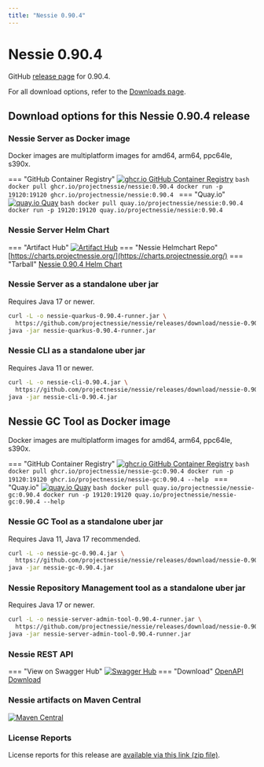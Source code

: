 ```yaml
---
title: "Nessie 0.90.4"
---
```


# Nessie 0.90.4

GitHub [release page](https://github.com/projectnessie/nessie/releases/tag/nessie-0.90.4) for 0.90.4.

For all download options, refer to the [Downloads page](../downloads/index.md).


## Download options for this Nessie 0.90.4 release

### Nessie Server as Docker image

Docker images are multiplatform images for amd64, arm64, ppc64le, s390x.

=== "GitHub Container Registry"
    [![ghcr.io GitHub Container Registry](https://img.shields.io/maven-central/v/org.projectnessie.nessie/nessie?label=quay.io+Docker&logo=docker&color=3f6ec6&style=for-the-badge&logoColor=white)](https://ghcr.io/projectnessie/nessie)
    ```bash
    docker pull ghcr.io/projectnessie/nessie:0.90.4
    docker run -p 19120:19120 ghcr.io/projectnessie/nessie:0.90.4
    ```
=== "Quay.io"
    [![quay.io Quay](https://img.shields.io/maven-central/v/org.projectnessie.nessie/nessie?label=quay.io+Docker&logo=docker&color=3f6ec6&style=for-the-badge&logoColor=white)](https://quay.io/repository/projectnessie/nessie?tab=tags)
    ```bash
    docker pull quay.io/projectnessie/nessie:0.90.4
    docker run -p 19120:19120 quay.io/projectnessie/nessie:0.90.4
    ```

### Nessie Server Helm Chart

=== "Artifact Hub"
    [![Artifact Hub](https://img.shields.io/endpoint?url=https://artifacthub.io/badge/repository/nessie&color=3f6ec6&labelColor=&style=for-the-badge&logoColor=white)](https://artifacthub.io/packages/search?repo=nessie)
=== "Nessie Helmchart Repo"
    [https://charts.projectnessie.org/](https://charts.projectnessie.org/)
=== "Tarball"
    [Nessie 0.90.4 Helm Chart](https://github.com/projectnessie/nessie/releases/download/nessie-0.90.4/nessie-helm-0.90.4.tgz)

### Nessie Server as a standalone uber jar

Requires Java 17 or newer.

```bash
curl -L -o nessie-quarkus-0.90.4-runner.jar \
  https://github.com/projectnessie/nessie/releases/download/nessie-0.90.4/nessie-quarkus-0.90.4-runner.jar
java -jar nessie-quarkus-0.90.4-runner.jar
```

### Nessie CLI as a standalone uber jar

Requires Java 11 or newer.

```bash
curl -L -o nessie-cli-0.90.4.jar \
  https://github.com/projectnessie/nessie/releases/download/nessie-0.90.4/nessie-cli-0.90.4.jar
java -jar nessie-cli-0.90.4.jar
```

## Nessie GC Tool as Docker image

Docker images are multiplatform images for amd64, arm64, ppc64le, s390x.

=== "GitHub Container Registry"
    [![ghcr.io GitHub Container Registry](https://img.shields.io/maven-central/v/org.projectnessie.nessie/nessie?label=ghcr.io+Docker&logo=docker&color=3f6ec6&style=for-the-badge&logoColor=white)](https://github.com/projectnessie/nessie/pkgs/container/nessie-gc)
    ```bash
    docker pull ghcr.io/projectnessie/nessie-gc:0.90.4
    docker run -p 19120:19120 ghcr.io/projectnessie/nessie-gc:0.90.4 --help
    ```
=== "Quay.io"
    [![quay.io Quay](https://img.shields.io/maven-central/v/org.projectnessie.nessie/nessie?label=quay.io+Docker&logo=docker&color=3f6ec6&style=for-the-badge&logoColor=white)](https://quay.io/repository/projectnessie/nessie-gc?tab=tags)
    ```bash
    docker pull quay.io/projectnessie/nessie-gc:0.90.4
    docker run -p 19120:19120 quay.io/projectnessie/nessie-gc:0.90.4 --help
    ```

### Nessie GC Tool as a standalone uber jar

Requires Java 11, Java 17 recommended.

```bash
curl -L -o nessie-gc-0.90.4.jar \
  https://github.com/projectnessie/nessie/releases/download/nessie-0.90.4/nessie-gc-0.90.4.jar
java -jar nessie-gc-0.90.4.jar
```

### Nessie Repository Management tool as a standalone uber jar

Requires Java 17 or newer.

```bash
curl -L -o nessie-server-admin-tool-0.90.4-runner.jar \
  https://github.com/projectnessie/nessie/releases/download/nessie-0.90.4/nessie-server-admin-tool-0.90.4-runner.jar
java -jar nessie-server-admin-tool-0.90.4-runner.jar
```

### Nessie REST API

=== "View on Swagger Hub"
    [![Swagger Hub](https://img.shields.io/badge/swagger%20hub-nessie-3f6ec6?style=for-the-badge&logo=swagger&link=https%3A%2F%2Fapp.swaggerhub.com%2Fapis%2Fprojectnessie%2Fnessie)](https://app.swaggerhub.com/apis/projectnessie/nessie/0.90.4)
=== "Download"
    [OpenAPI Download](https://github.com/projectnessie/nessie/releases/download/nessie-0.90.4/nessie-openapi-0.90.4.yaml)

### Nessie artifacts on Maven Central

[![Maven Central](https://img.shields.io/maven-central/v/org.projectnessie.nessie/nessie?label=Maven%20Central&logo=apachemaven&color=3f6ec6&style=for-the-badge&logoColor=white)](https://search.maven.org/artifact/org.projectnessie.nessie/nessie)

### License Reports

License reports for this release are [available via this link (zip file)](https://github.com/projectnessie/nessie/releases/download/nessie-0.90.4/nessie-aggregated-license-report-0.90.4.zip).
